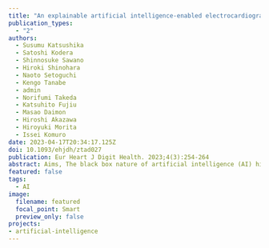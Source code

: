 ```yaml
---
title: "An explainable artificial intelligence-enabled electrocardiogram analysis model for the classification of reduced left ventricular function"
publication_types:
  - "2"
authors:
  - Susumu Katsushika 
  - Satoshi Kodera
  - Shinnosuke Sawano
  - Hiroki Shinohara
  - Naoto Setoguchi
  - Kengo Tanabe
  - admin
  - Norifumi Takeda
  - Katsuhito Fujiu
  - Masao Daimon
  - Hiroshi Akazawa
  - Hiroyuki Morita
  - Issei Komuro
date: 2023-04-17T20:34:17.125Z
doi: 10.1093/ehjdh/ztad027
publication: Eur Heart J Digit Health. 2023;4(3):254-264
abstract: Aims, The black box nature of artificial intelligence (AI) hinders the development of interpretable AI models that are applicable in clinical practice. We aimed to develop an AI model for classifying patients of reduced left ventricular ejection fraction (LVEF) from 12-lead electrocardiograms (ECG) with the decision-interpretability. Methods and results, We acquired paired ECG and echocardiography datasets from the central and co-operative institutions. For the central institution dataset, a random forest model was trained to identify patients with reduced LVEF among 29 907 ECGs. Shapley additive explanations were applied to 7196 ECGs. To extract the model's decision criteria, the calculated Shapley additive explanations values were clustered for 192 non-paced rhythm patients in which reduced LVEF was predicted. Although the extracted criteria were different for each cluster, these criteria generally comprised a combination of six ECG findings: negative T-wave inversion in I/V5-6 leads, low voltage in I/II/V4-6 leads, Q wave in V3-6 leads, ventricular activation time prolongation in I/V5-6 leads, S-wave prolongation in V2-3 leads, and corrected QT interval prolongation. Similarly, for the co-operative institution dataset, the extracted criteria comprised a combination of the same six ECG findings. Furthermore, the accuracy of seven cardiologists' ECG readings improved significantly after watching a video explaining the interpretation of these criteria. Conclusion, We visually interpreted the model's decision criteria to evaluate its validity, thereby developing a model that provided the decision-interpretability required for clinical application.
featured: false
tags: 
  - AI
image:
  filename: featured
  focal_point: Smart
  preview_only: false
projects: 
- artificial-intelligence
---
```

